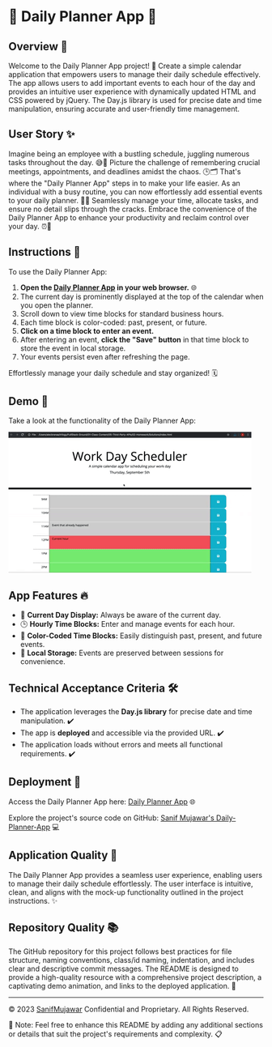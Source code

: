 # 📅 Daily Planner App 📅

## Overview 🌟

Welcome to the Daily Planner App project! 🚀 Create a simple calendar application that empowers users to manage their daily schedule effectively. The app allows users to add important events to each hour of the day and provides an intuitive user experience with dynamically updated HTML and CSS powered by jQuery. The Day.js library is used for precise date and time manipulation, ensuring accurate and user-friendly time management.

## User Story ✨

Imagine being an employee with a bustling schedule, juggling numerous tasks throughout the day. 😅📆 Picture the challenge of remembering crucial meetings, appointments, and deadlines amidst the chaos. 🕒🗂️ That's where the "Daily Planner App" steps in to make your life easier. As an individual with a busy routine, you can now effortlessly add essential events to your daily planner. 🚀📝 Seamlessly manage your time, allocate tasks, and ensure no detail slips through the cracks. Embrace the convenience of the Daily Planner App to enhance your productivity and reclaim control over your day. ⏰🔑

## Instructions 📝

To use the Daily Planner App:

1. **Open the [Daily Planner App](https://sanifmujawar.github.io/Daily-Planner-App/) in your web browser.** 🌐
2. The current day is prominently displayed at the top of the calendar when you open the planner.
3. Scroll down to view time blocks for standard business hours.
4. Each time block is color-coded: past, present, or future.
5. **Click on a time block to enter an event.**
6. After entering an event, **click the "Save" button** in that time block to store the event in local storage.
7. Your events persist even after refreshing the page.

Effortlessly manage your daily schedule and stay organized! 🗓️

## Demo 📸

Take a look at the functionality of the Daily Planner App:

![Daily Planner App Demo](./images/05-third-party-apis-homework-demo.gif)

## App Features 🔥

- 🌟 **Current Day Display:** Always be aware of the current day.
- 🕒 **Hourly Time Blocks:** Enter and manage events for each hour.
- 🎨 **Color-Coded Time Blocks:** Easily distinguish past, present, and future events.
- 💾 **Local Storage:** Events are preserved between sessions for convenience.

## Technical Acceptance Criteria 🛠️

- The application leverages the **Day.js library** for precise date and time manipulation. ✔️
- The app is **deployed** and accessible via the provided URL. ✔️
- The application loads without errors and meets all functional requirements. ✔️

## Deployment 🚀

Access the Daily Planner App here: [Daily Planner App](https://sanifmujawar.github.io/Daily-Planner-App/) 🌐

Explore the project's source code on GitHub: [Sanif Mujawar's Daily-Planner-App](https://github.com/sanifmujawar/Daily-Planner-App) 💻

## Application Quality 🌟

The Daily Planner App provides a seamless user experience, enabling users to manage their daily schedule effortlessly. The user interface is intuitive, clean, and aligns with the mock-up functionality outlined in the project instructions. ✨

## Repository Quality 📚

The GitHub repository for this project follows best practices for file structure, naming conventions, class/id naming, indentation, and includes clear and descriptive commit messages. The README is designed to provide a high-quality resource with a comprehensive project description, a captivating demo animation, and links to the deployed application. 📝

---

© 2023 [SanifMujawar](https://github.com/sanifmujawar) Confidential and Proprietary. All Rights Reserved.

📅 Note: Feel free to enhance this README by adding any additional sections or details that suit the project's requirements and complexity. 📋
